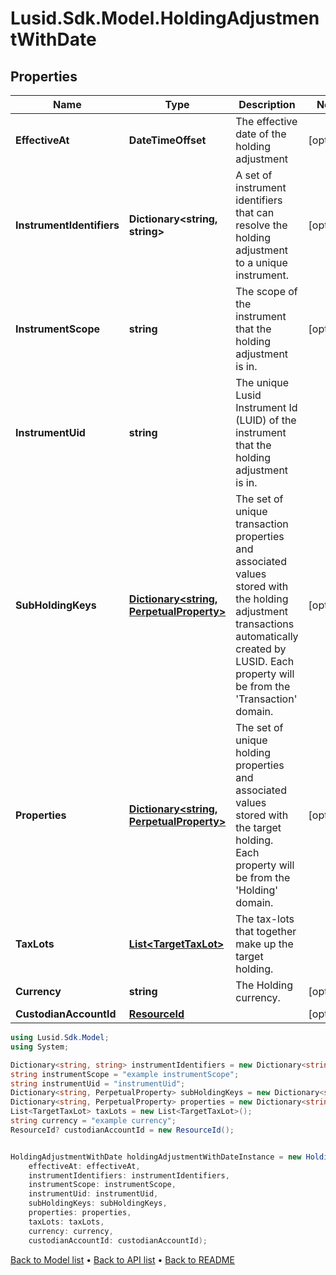 # Lusid.Sdk.Model.HoldingAdjustmentWithDate

## Properties

Name | Type | Description | Notes
------------ | ------------- | ------------- | -------------
**EffectiveAt** | **DateTimeOffset** | The effective date of the holding adjustment | [optional] 
**InstrumentIdentifiers** | **Dictionary&lt;string, string&gt;** | A set of instrument identifiers that can resolve the holding adjustment to a unique instrument. | [optional] 
**InstrumentScope** | **string** | The scope of the instrument that the holding adjustment is in. | [optional] 
**InstrumentUid** | **string** | The unique Lusid Instrument Id (LUID) of the instrument that the holding adjustment is in. | 
**SubHoldingKeys** | [**Dictionary&lt;string, PerpetualProperty&gt;**](PerpetualProperty.md) | The set of unique transaction properties and associated values stored with the holding adjustment transactions automatically created by LUSID. Each property will be from the &#39;Transaction&#39; domain. | [optional] 
**Properties** | [**Dictionary&lt;string, PerpetualProperty&gt;**](PerpetualProperty.md) | The set of unique holding properties and associated values stored with the target holding. Each property will be from the &#39;Holding&#39; domain. | [optional] 
**TaxLots** | [**List&lt;TargetTaxLot&gt;**](TargetTaxLot.md) | The tax-lots that together make up the target holding. | 
**Currency** | **string** | The Holding currency. | [optional] 
**CustodianAccountId** | [**ResourceId**](ResourceId.md) |  | [optional] 

```csharp
using Lusid.Sdk.Model;
using System;

Dictionary<string, string> instrumentIdentifiers = new Dictionary<string, string>();
string instrumentScope = "example instrumentScope";
string instrumentUid = "instrumentUid";
Dictionary<string, PerpetualProperty> subHoldingKeys = new Dictionary<string, PerpetualProperty>();
Dictionary<string, PerpetualProperty> properties = new Dictionary<string, PerpetualProperty>();
List<TargetTaxLot> taxLots = new List<TargetTaxLot>();
string currency = "example currency";
ResourceId? custodianAccountId = new ResourceId();


HoldingAdjustmentWithDate holdingAdjustmentWithDateInstance = new HoldingAdjustmentWithDate(
    effectiveAt: effectiveAt,
    instrumentIdentifiers: instrumentIdentifiers,
    instrumentScope: instrumentScope,
    instrumentUid: instrumentUid,
    subHoldingKeys: subHoldingKeys,
    properties: properties,
    taxLots: taxLots,
    currency: currency,
    custodianAccountId: custodianAccountId);
```

[Back to Model list](../README.md#documentation-for-models) &#8226; [Back to API list](../README.md#documentation-for-api-endpoints) &#8226; [Back to README](../README.md)
